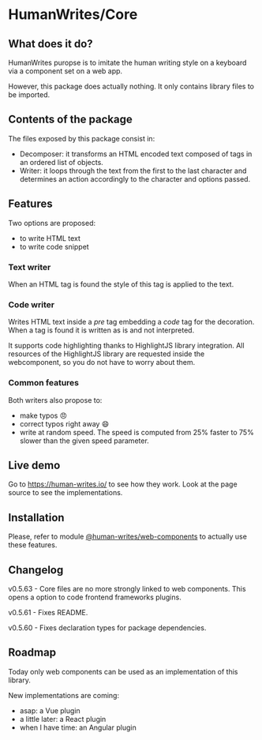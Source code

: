 # HumanWrites/Core

## What does it do?

HumanWrites puropse is to imitate the human writing style on a keyboard via a component set on a web app.

However, this package does actually nothing. It only contains library files to be imported.

## Contents of the package

The files exposed by this package consist in:

- Decomposer: it transforms an HTML encoded text composed of tags in an ordered list of objects.
- Writer: it loops through the text from the first to the last character and determines an action accordingly to the
  character and options passed.

## Features

Two options are proposed:

- to write HTML text
- to write code snippet

### Text writer

When an HTML tag is found the style of this tag is applied to the text.

### Code writer

Writes HTML text inside a _pre_ tag embedding a _code_ tag for the decoration. When a tag is found it is written as is
and not interpreted.

It supports code highlighting thanks to HighlightJS library integration. All resources of the HighlightJS library are
requested inside the webcomponent, so you do not have to worry about them.

### Common features

Both writers also propose to:

- make typos :angry:
- correct typos right away :smile:
- write at random speed. The speed is computed from 25% faster to 75% slower than the given speed parameter.

## Live demo

Go to https://human-writes.io/ to see how they work. Look at the page source to see the implementations.

## Installation

Please, refer to module [@human-writes/web-components](https://www.npmjs.com/package/@human-writes/web-components) to
actually use these features.

## Changelog

v0.5.63 - Core files are no more strongly linked to web components. This opens a option to code frontend frameworks plugins.

v0.5.61 - Fixes README.

v0.5.60 - Fixes declaration types for package dependencies.

## Roadmap

Today only web components can be used as an implementation of this library.

New implementations are coming:

- asap: a Vue plugin
- a little later: a React plugin
- when I have time: an Angular plugin
